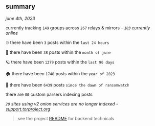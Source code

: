
## summary
_june 4th, 2023_

currently tracking `149` groups across `267` relays & mirrors - _`103` currently online_

⏲ there have been `3` posts within the `last 24 hours`

🦈 there have been `38` posts within the `month of june`

🪐 there have been `1279` posts within the `last 90 days`

🏚 there have been `1748` posts within the `year of 2023`

🦕 there have been `6439` posts `since the dawn of ransomwatch`

there are `80` custom parsers indexing posts

_`20` sites using v2 onion services are no longer indexed - [support.torproject.org](https://support.torproject.org/onionservices/v2-deprecation/)_

> see the project [README](https://github.com/joshhighet/ransomwatch#ransomwatch--) for backend technicals
